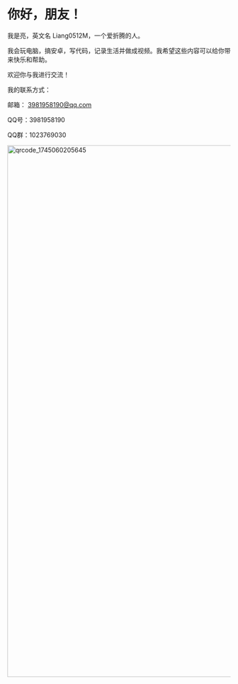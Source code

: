 # 你好，朋友！

​我是亮，英文名 Liang0512M，一个爱折腾的人。

我会玩电脑，搞安卓，写代码，记录生活并做成视频。我希望这些内容可以给你带来快乐和帮助。

欢迎你与我进行交流！

我的联系方式：

邮箱： 3981958190@qq.com

QQ号：3981958190

QQ群：1023769030

<img width="1199" alt="qrcode_1745060205645" src="https://github.com/user-attachments/assets/9a6126d9-527c-4f97-80e2-64d85a36f6b9" />
